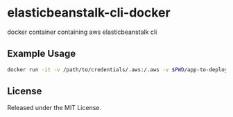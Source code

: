 elasticbeanstalk-cli-docker
===========================
docker container containing aws elasticbeanstalk cli


Example Usage
-------------

```bash
docker run -it -v /path/to/credentials/.aws:/.aws -v $PWD/app-to-deploy:/src/app -w /src/app checktheflow/elasticbeanstalk-cli eb deploy
```




License
-------

Released under the MIT License.
